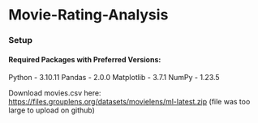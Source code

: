 # Movie-Rating-Analysis

### Setup

#### Required Packages with Preferred Versions:
Python - 3.10.11
Pandas - 2.0.0
Matplotlib - 3.7.1
NumPy - 1.23.5

Download movies.csv here: https://files.grouplens.org/datasets/movielens/ml-latest.zip
(file was too large to upload on github)

